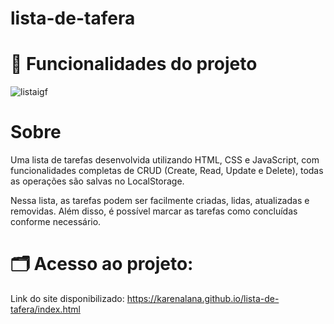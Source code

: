 # lista-de-tafera
# 📃 Funcionalidades do projeto
![listaigf](https://github.com/KarenAlana/lista-de-tafera/assets/131778882/47614b77-0d27-48f2-8bbd-c516c5c79f3a)
# Sobre
Uma lista de tarefas desenvolvida utilizando HTML, CSS e JavaScript, com funcionalidades completas de CRUD (Create, Read, Update e Delete), todas as operações são salvas no LocalStorage.

Nessa lista, as tarefas podem ser facilmente criadas, lidas, atualizadas e removidas. Além disso, é possível marcar as tarefas como concluídas conforme necessário.

# 🗂️ Acesso ao projeto:

Link do site disponibilizado:
https://karenalana.github.io/lista-de-tafera/index.html
